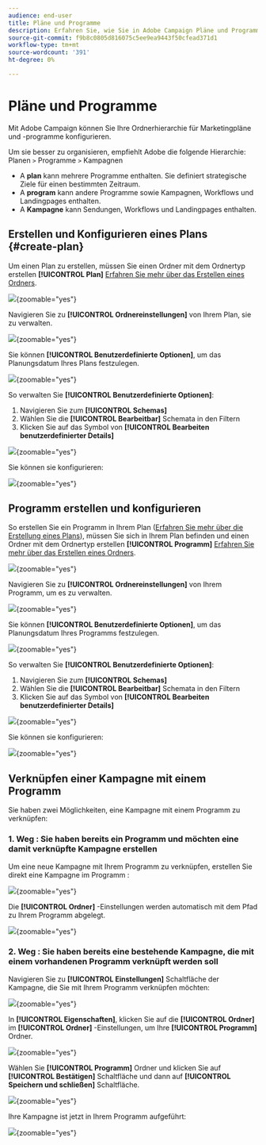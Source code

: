 ```yaml
---
audience: end-user
title: Pläne und Programme
description: Erfahren Sie, wie Sie in Adobe Campaign Pläne und Programme erstellen und konfigurieren.
source-git-commit: f9b8c0805d816075c5ee9ea9443f50cfead371d1
workflow-type: tm+mt
source-wordcount: '391'
ht-degree: 0%

---
```


# Pläne und Programme

Mit Adobe Campaign können Sie Ihre Ordnerhierarchie für Marketingpläne und -programme konfigurieren.

Um sie besser zu organisieren, empfiehlt Adobe die folgende Hierarchie: Planen `>` Programme `>` Kampagnen

* A **plan** kann mehrere Programme enthalten. Sie definiert strategische Ziele für einen bestimmten Zeitraum.
* A **program** kann andere Programme sowie Kampagnen, Workflows und Landingpages enthalten.
* A **Kampagne** kann Sendungen, Workflows und Landingpages enthalten.

## Erstellen und Konfigurieren eines Plans {#create-plan}

Um einen Plan zu erstellen, müssen Sie einen Ordner mit dem Ordnertyp erstellen **[!UICONTROL Plan]** [Erfahren Sie mehr über das Erstellen eines Ordners](create-manage-folder.md).

![](assets/plan_create.png){zoomable="yes"}

Navigieren Sie zu **[!UICONTROL Ordnereinstellungen]** von Ihrem Plan, sie zu verwalten.

![](assets/plan_settings.png){zoomable="yes"}

Sie können **[!UICONTROL Benutzerdefinierte Optionen]**, um das Planungsdatum Ihres Plans festzulegen.

![](assets/plan_options.png){zoomable="yes"}

So verwalten Sie  **[!UICONTROL Benutzerdefinierte Optionen]**:

1. Navigieren Sie zum **[!UICONTROL Schemas]**
1. Wählen Sie die **[!UICONTROL Bearbeitbar]** Schemata in den Filtern
1. Klicken Sie auf das Symbol von **[!UICONTROL Bearbeiten benutzerdefinierter Details]**

![](assets/plan_edit.png){zoomable="yes"}

Sie können sie konfigurieren:

![](assets/plan_customfields.png){zoomable="yes"}

## Programm erstellen und konfigurieren

So erstellen Sie ein Programm in Ihrem Plan ([Erfahren Sie mehr über die Erstellung eines Plans](#create-plan)), müssen Sie sich in Ihrem Plan befinden und einen Ordner mit dem Ordnertyp erstellen **[!UICONTROL Programm]** [Erfahren Sie mehr über das Erstellen eines Ordners](create-manage-folder.md).

![](assets/program_create.png){zoomable="yes"}

Navigieren Sie zu **[!UICONTROL Ordnereinstellungen]** von Ihrem Programm, um es zu verwalten.

![](assets/program_settings.png){zoomable="yes"}

Sie können **[!UICONTROL Benutzerdefinierte Optionen]**, um das Planungsdatum Ihres Programms festzulegen.

![](assets/program_options.png){zoomable="yes"}

So verwalten Sie  **[!UICONTROL Benutzerdefinierte Optionen]**:

1. Navigieren Sie zum **[!UICONTROL Schemas]**
1. Wählen Sie die **[!UICONTROL Bearbeitbar]** Schemata in den Filtern
1. Klicken Sie auf das Symbol von **[!UICONTROL Bearbeiten benutzerdefinierter Details]**

![](assets/program_edit.png){zoomable="yes"}

Sie können sie konfigurieren:

![](assets/program_customfields.png){zoomable="yes"}

## Verknüpfen einer Kampagne mit einem Programm

Sie haben zwei Möglichkeiten, eine Kampagne mit einem Programm zu verknüpfen:

### 1. Weg : Sie haben bereits ein Programm und möchten eine damit verknüpfte Kampagne erstellen

Um eine neue Kampagne mit Ihrem Programm zu verknüpfen, erstellen Sie direkt eine Kampagne im Programm :

![](assets/program_campaign_create.png){zoomable="yes"}

Die **[!UICONTROL Ordner]** -Einstellungen werden automatisch mit dem Pfad zu Ihrem Programm abgelegt.

![](assets/program_campaign_folder.png){zoomable="yes"}

### 2. Weg : Sie haben bereits eine bestehende Kampagne, die mit einem vorhandenen Programm verknüpft werden soll

Navigieren Sie zu **[!UICONTROL Einstellungen]** Schaltfläche der Kampagne, die Sie mit Ihrem Programm verknüpfen möchten:

![](assets/campaign_settings.png){zoomable="yes"}

In **[!UICONTROL Eigenschaften]**, klicken Sie auf die **[!UICONTROL Ordner]** im **[!UICONTROL Ordner]** -Einstellungen, um Ihre **[!UICONTROL Programm]** Ordner.

![](assets/campaign_folder.png){zoomable="yes"}

Wählen Sie **[!UICONTROL Programm]** Ordner und klicken Sie auf **[!UICONTROL Bestätigen]** Schaltfläche und dann auf **[!UICONTROL Speichern und schließen]** Schaltfläche.

![](assets/campaign_linked.png){zoomable="yes"}

Ihre Kampagne ist jetzt in Ihrem Programm aufgeführt:

![](assets/campaign_in_program.png){zoomable="yes"}